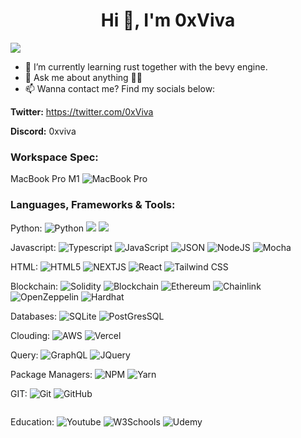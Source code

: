 <h1 align="center">Hi 👋, I'm 0xViva</h1>
<img src="https://user-images.githubusercontent.com/73097560/115834477-dbab4500-a447-11eb-908a-139a6edaec5c.gif">


- 🌱 I’m currently learning rust together with the bevy engine. 
- 💬 Ask me about anything 👨‍💻
- 📫 Wanna contact me? Find my socials below:
  
**Twitter:** https://twitter.com/0xViva 

**Discord:** 0xviva

<h3>Workspace Spec:</h3>
<p>
MacBook Pro M1 <img alt="MacBook Pro" src="https://img.shields.io/badge/apple%20silicon-333333?style=for-the-badge&logo=apple&logoColor=white"/>


</p>



<h3 align="left">Languages, Frameworks & Tools:</h3>
<p align="center"> 

Python:
  <img alt="Python" src="https://img.shields.io/badge/python-%2314354C.svg?&style=for-the-badge&logo=python&logoColor=white"/>
    <img src="https://img.shields.io/badge/Pandas-2C2D72?style=for-the-badge&logo=pandas&logoColor=white" /> 
     <img src="https://img.shields.io/badge/Flask-000000?style=for-the-badge&logo=flask&logoColor=white" />   

Javascript:
  <img alt="Typescript" src="https://img.shields.io/badge/TypeScript-007ACC?style=for-the-badge&logo=typescript&logoColor=white"/>
  <img alt="JavaScript" src="https://img.shields.io/badge/javascript-%23323330.svg?&style=for-the-badge&logo=javascript&logoColor=%23F7DF1E"/>
  <img alt="JSON" src="https://img.shields.io/badge/json-5E5C5C?style=for-the-badge&logo=json&logoColor=white"/>
  <img alt="NodeJS" src="https://img.shields.io/badge/node.js-%2343853D.svg?&style=for-the-badge&logo=node.js&logoColor=white"/>
<img alt="Mocha" src="https://img.shields.io/badge/Mocha-8D6748?style=for-the-badge&logo=Mocha&logoColor=white"/>

HTML:
   <img alt="HTML5" src="https://img.shields.io/badge/html5-%23E34F26.svg?&style=for-the-badge&logo=html5&logoColor=white"/>
   <img alt="NEXTJS" src="https://img.shields.io/badge/next.js-000000?style=for-the-badge&logo=nextdotjs&logoColor=white"/>
  <img alt="React" src="https://img.shields.io/badge/react-%2320232a.svg?&style=for-the-badge&logo=react&logoColor=%2361DAFB"/>
 <img alt="Tailwind CSS" src="https://img.shields.io/badge/Tailwind_CSS-38B2AC?style=for-the-badge&logo=tailwind-css&logoColor=white"/>

Blockchain:
  <img alt="Solidity" src="https://img.shields.io/badge/Solidity-e6e6e6?style=for-the-badge&logo=solidity&logoColor=black"/>
  <img alt="Blockchain" src="https://img.shields.io/badge/Blockchain.com-121D33?logo=blockchaindotcom&logoColor=fff&style=for-the-badge"/>
  <img alt="Ethereum" src="https://img.shields.io/badge/Ethereum-3C3C3D?style=for-the-badge&logo=Ethereum&logoColor=white"/>
  <img alt="Chainlink" src="https://img.shields.io/badge/chainlink-375BD2?style=for-the-badge&logo=chainlink&logoColor=white"/>
  <img alt="OpenZeppelin" src="https://img.shields.io/badge/OpenZeppelin-4E5EE4?logo=OpenZeppelin&logoColor=fff&style=for-the-badge"/>
  <img alt="Hardhat" src="https://img.shields.io/badge/Hardhat-fff100?logo=hardhat.svg&logoColor=fff&style=for-the-badge"/>

Databases:
<img alt="SQLite" src="https://img.shields.io/badge/SQLite-07405E?style=for-the-badge&logo=sqlite&logoColor=white"/>
<img alt="PostGresSQL" src="https://img.shields.io/badge/PostgreSQL-316192?style=for-the-badge&logo=postgresql&logoColor=white"/>

Clouding:
<img alt="AWS" src="https://img.shields.io/badge/Amazon_AWS-FF9900?style=for-the-badge&logo=amazonaws&logoColor=white"/>
<img alt="Vercel" src="https://img.shields.io/badge/Vercel-000000?style=for-the-badge&logo=vercel&logoColor=white"/>

Query:
<img alt="GraphQL" src="https://img.shields.io/badge/GraphQl-E10098?style=for-the-badge&logo=graphql&logoColor=white"/>
<img alt="JQuery" src="https://img.shields.io/badge/Mocha-8D6748?style=for-the-badge&logo=Mocha&logoColor=white"/>

Package Managers:
<img alt="NPM" src="https://img.shields.io/badge/npm-CB3837?style=for-the-badge&logo=npm&logoColor=white"/>
<img alt="Yarn" src="https://img.shields.io/badge/Yarn-2C8EBB?style=for-the-badge&logo=yarn&logoColor=white"/>

GIT:
  <img alt="Git" src="https://img.shields.io/badge/git-%23F05033.svg?&style=for-the-badge&logo=git&logoColor=white"/>
  <img alt="GitHub" src="https://img.shields.io/badge/github-%23121011.svg?&style=for-the-badge&logo=github&logoColor=white"/>
</p>
<img alt="" src=""/>

Education:
<img alt="Youtube" src="https://img.shields.io/badge/YouTube-FF0000?style=for-the-badge&logo=youtube&logoColor=white"/>
<img alt="W3Schools" src="https://img.shields.io/badge/W3Schools-04AA6D?style=for-the-badge&logo=W3Schools&logoColor=white"/>
<img alt="Udemy" src="https://img.shields.io/badge/Udemy-EC5252?style=for-the-badge&logo=Udemy&logoColor=white"/>

<br/> <br/>

